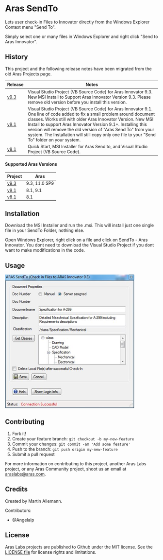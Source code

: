 # Aras SendTo

Lets user check-in Files to Innovator directly from the Windows Explorer Context menu "Send To".

Simply select one or many files in Windows Explorer and right click "Send to Aras Innovator".

## History

This project and the following release notes have been migrated from the old Aras Projects page.

Release | Notes
--------|--------
[v9.3](https://github.com/ArasLabs/aras-send-to/releases/tag/v9.3) | Visual Studio Project (VB Source Code) for Aras Innovator 9.3. New MSI Install to Support Aras Innovator Version 9.3. Please remove old version before you install this version.
[v9.1](https://github.com/ArasLabs/aras-send-to/releases/tag/v9.1) | Visual Studio Project (VB Source Code) for Aras Innovator 9.1. One line of code added to fix a small problem around document classes. Works still with older Aras Innovator Version. New MSI Install to support Aras Innovator Version 9.1+. Installing this version will remove the old version of "Aras Send To" from your system. The Installation will still copy only one file to your "Send To" folder on your system.
[v8.1](https://github.com/ArasLabs/aras-send-to/releases/tag/v8.1) | Quick Start, MSI Installer for Aras Send to, and Visual Studio Project (VB Source Code).

#### Supported Aras Versions

Project | Aras
--------|------
[v9.3](https://github.com/ArasLabs/aras-send-to/releases/tag/v9.3) | 9.3, 11.0 SP9
[v9.1](https://github.com/ArasLabs/aras-send-to/releases/tag/v9.1) | 8.1, 9.1
[v8.1](https://github.com/ArasLabs/aras-send-to/releases/tag/v8.1) | 8.1

## Installation

Download the MSI Installer and run the .msi. This will install just one single file in your SendTo Folder, nothing else.

Open Windows Explorer, right click on a file and click on SendTo - Aras Innovator. You dont need to download the Visual Studio Project if you dont want to make modifications in the code.

## Usage

![Screenshot of Aras SendTo](./Screenshots/SendTo.JPG)

## Contributing

1. Fork it!
2. Create your feature branch: `git checkout -b my-new-feature`
3. Commit your changes: `git commit -am 'Add some feature'`
4. Push to the branch: `git push origin my-new-feature`
5. Submit a pull request

For more information on contributing to this project, another Aras Labs project, or any Aras Community project, shoot us an email at araslabs@aras.com.

## Credits

Created by Martin Allemann.

Contributors:
* @AngelaIp

## License

Aras Labs projects are published to Github under the MIT license. See the [LICENSE file](./LICENSE.md) for license rights and limitations.
